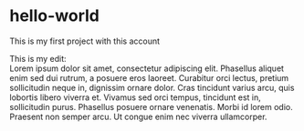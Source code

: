 # hello-world
This is my first project with this account

This is my edit:  
Lorem ipsum dolor sit amet, consectetur adipiscing elit. Phasellus aliquet enim sed dui rutrum, a posuere eros laoreet. Curabitur orci lectus, pretium sollicitudin neque in, dignissim ornare dolor. Cras tincidunt varius arcu, quis lobortis libero viverra et. Vivamus sed orci tempus, tincidunt est in, sollicitudin purus. Phasellus posuere ornare venenatis. Morbi id lorem odio. Praesent non semper arcu. Ut congue enim nec viverra ullamcorper.


